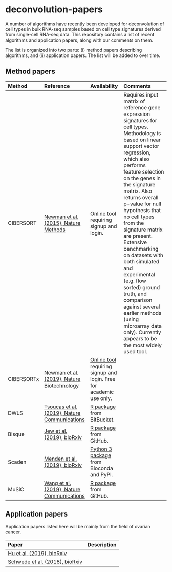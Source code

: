 # deconvolution-papers

A number of algorithms have recently been developed for deconvolution of cell types in bulk RNA-seq samples based on cell type signatures derived from single-cell RNA-seq data. This repository contains a list of recent algorithms and application papers, along with our comments on them.

The list is organized into two parts: (i) method papers describing algorithms, and (ii) application papers. The list will be added to over time.



## Method papers

Method | Reference | Availability | Comments
:----- | :-------- | :----------- | :-------
CIBERSORT | [Newman et al. (2015), Nature Methods](https://www.nature.com/articles/nmeth.3337) | [Online tool](https://cibersort.stanford.edu/) requiring signup and login. | Requires input matrix of reference gene expression signatures for cell types. Methodology is based on linear support vector regression, which also performs feature selection on the genes in the signature matrix. Also returns overall p-value for null hypothesis that no cell types from the signature matrix are present. Extensive benchmarking on datasets with both simulated and experimental (e.g. flow sorted) ground truth, and comparison against several earlier methods (using microarray data only). Currently appears to be the most widely used tool.
CIBERSORTx | [Newman et al. (2019), Nature Biotechnology](https://www.nature.com/articles/s41587-019-0114-2) | [Online tool](https://cibersortx.stanford.edu/) requiring signup and login. Free for academic use only. | 
DWLS | [Tsoucas et al. (2019), Nature Communications](https://www.nature.com/articles/s41467-019-10802-z) | [R package](https://bitbucket.org/yuanlab/dwls/src/default/) from BitBucket. | 
Bisque | [Jew et al. (2019), bioRxiv](https://www.biorxiv.org/content/10.1101/669911v1) | [R package](https://github.com/cozygene/bisque) from GitHub. | 
Scaden | [Menden et al. (2019), bioRxiv](https://www.biorxiv.org/content/10.1101/659227v1) | [Python 3 package](https://github.com/KevinMenden/scaden) from Bioconda and PyPI. | 
MuSiC | [Wang et al. (2019), Nature Communications](https://www.nature.com/articles/s41467-018-08023-x) | [R package](https://github.com/xuranw/MuSiC) from GitHub. | 



## Application papers

Application papers listed here will be mainly from the field of ovarian cancer.


Paper | Description
:---- | :----------
[Hu et al. (2019), bioRxiv](https://www.biorxiv.org/content/10.1101/672626v1) | 
[Schwede et al. (2018), bioRxiv](https://www.biorxiv.org/content/10.1101/496406v1) | 




